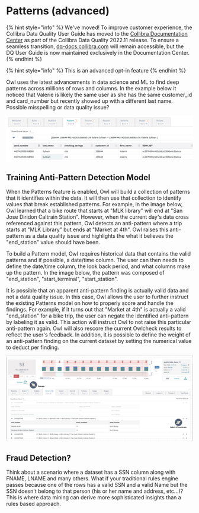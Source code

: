 # Patterns (advanced)

{% hint style="info" %}
We've moved! To improve customer experience, the Collibra Data Quality User Guide has moved to the [Collibra Documentation Center](https://productresources.collibra.com/docs/collibra/latest/Content/DataQuality/DQCoreComponents/Patterns%20\(advanced\).htm) as part of the Collibra Data Quality 2022.11 release. To ensure a seamless transition, [dq-docs.collibra.com](http://dq-docs.collibra.com/) will remain accessible, but the DQ User Guide is now maintained exclusively in the Documentation Center.
{% endhint %}

{% hint style="info" %}
This is an advanced opt-in feature
{% endhint %}

Owl uses the latest advancements in data science and ML to find deep patterns across millions of rows and columns. In the example below it noticed that Valerie is likely the same user as she has the same customer\_id and card\_number but recently showed up with a different last name. Possible misspelling or data quality issue?

![](../../.gitbook/assets/owl-patterns.png)

## Training Anti-Pattern Detection Model

When the Patterns feature is enabled, Owl will build a collection of patterns that it identifies within the data. It will then use that collection to identify values that break established patterns. For example, in the image below, Owl learned that a bike route that starts at "MLK library" will end at "San Jose Diridon Caltrain Station". However, when the current day's data cross referenced against this pattern, Owl detects an anti-pattern where a trip starts at "MLK Library" but ends at "Market at 4th". Owl raises this anti-pattern as a data quality issue and highlights the what it believes the "end\_station" value should have been.

To build a Pattern model, Owl requires historical data that contains the valid patterns and if possible, a date/time column. The user can then needs to define the date/time column, the look back period, and what columns make up the pattern. In the image below, the pattern was composed of "end\_station", "start\_terminal", "start\_station".

It is possible that an apparent anti-pattern finding is actually valid data and not a data quality issue. In this case, Owl allows the user to further instruct the existing Patterns model on how to properly score and handle the findings. For example, if it turns out that "Market at 4th" is actually a valid "end\_station" for a bike trip, the user can negate the identified anti-pattern by labeling it as valid. This action will instruct Owl to not raise this particular anti-pattern again. Owl will also rescore the current Owlcheck results to reflect the user's feedback. In addition, it is possible to define the weight of an anti-pattern finding on the current dataset by setting the numerical value to deduct per finding.

![](<../../.gitbook/assets/Screen Shot 2020-03-19 at 5.55.49 PM.png>)

## Fraud Detection?

Think about a scenario where a dataset has a SSN column along with FNAME, LNAME and many others. What if your traditional rules engine passes because one of the rows has a valid SSN and a valid Name but the SSN doesn't belong to that person (his or her name and address, etc...)? This is where data mining can derive more sophisticated insights than a rules based approach.
